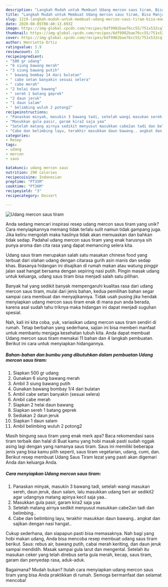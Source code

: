 ```yaml
---
description: "Langkah Mudah untuk Membuat Udang mercon saus tiram, Bisa Manjain Lidah"
title: "Langkah Mudah untuk Membuat Udang mercon saus tiram, Bisa Manjain Lidah"
slug: 1219-langkah-mudah-untuk-membuat-udang-mercon-saus-tiram-bisa-manjain-lidah
date: 2020-08-05T06:40:13.693Z
image: https://img-global.cpcdn.com/recipes/6df9982bae76cc55/751x532cq70/udang-mercon-saus-tiram-foto-resep-utama.jpg
thumbnail: https://img-global.cpcdn.com/recipes/6df9982bae76cc55/751x532cq70/udang-mercon-saus-tiram-foto-resep-utama.jpg
cover: https://img-global.cpcdn.com/recipes/6df9982bae76cc55/751x532cq70/udang-mercon-saus-tiram-foto-resep-utama.jpg
author: Henrietta Ortiz
ratingvalue: 3.9
reviewcount: 15
recipeingredient:
- "500 gr udang"
- "6 siung bawang merah"
- "3 siung bawang putih"
- " bawang bombay 14 dari bulatan"
- " cabe setan banyakin sesuai selera"
- " cabe merah"
- "2 helai daun bawang"
- " sereh 1 batang geprek"
- "2 daun jeruk"
- "1 daun salam"
- " belimbing wuluh 2 potong2"
recipeinstructions:
- "Panaskan minyak, masukin 3 bawang tadi, setelah wangi masukan sereh, daun jeruk, daun salam, lalu masukkan udang beri air sedikit2 agar udangnya matang apinya kecil saja yaa.."
- "Masukkan gula pasir, garam kira2 saja yaa"
- "Setelah matang airnya sedikit menyusut masukkan cabe2an tadi dan belimbing.."
- "Cabe dan belimbing layu, terakhir masukkan daun bawang.. angkat dan sajikan dengan nasi hangat.."
categories:
- Resep
tags:
- udang
- mercon
- saus

katakunci: udang mercon saus 
nutrition: 290 calories
recipecuisine: Indonesian
preptime: "PT35M"
cooktime: "PT36M"
recipeyield: "3"
recipecategory: Dessert

---
```



![Udang mercon saus tiram](https://img-global.cpcdn.com/recipes/6df9982bae76cc55/751x532cq70/udang-mercon-saus-tiram-foto-resep-utama.jpg)

Anda sedang mencari inspirasi resep udang mercon saus tiram yang unik? Cara menyiapkannya memang tidak terlalu sulit namun tidak gampang juga. Jika keliru mengolah maka hasilnya tidak akan memuaskan dan bahkan tidak sedap. Padahal udang mercon saus tiram yang enak harusnya sih punya aroma dan cita rasa yang dapat memancing selera kita.

Udang saus tiram merupakan salah satu masakan chinese food yang terbuat dari olahan udang dengan citarasa gurih asin manis dan sedap khas. Biasanya hidangan ini disajikan di rumah makan atau watung pinggir jalan saat hangat bersama dengan sepiring nasi putih. Pingin masak udang untuk keluarga, udang saus tiram bisa menjadi salah satu pilihan.

Banyak hal yang sedikit banyak mempengaruhi kualitas rasa dari udang mercon saus tiram, mulai dari jenis bahan, kedua pemilihan bahan segar sampai cara membuat dan menyajikannya. Tidak usah pusing jika hendak menyiapkan udang mercon saus tiram enak di mana pun anda berada, karena asal sudah tahu triknya maka hidangan ini dapat menjadi suguhan spesial.


Nah, kali ini kita coba, yuk, variasikan udang mercon saus tiram sendiri di rumah. Tetap berbahan yang sederhana, sajian ini bisa memberi manfaat untuk membantu menjaga kesehatan tubuh kita. Anda dapat membuat Udang mercon saus tiram memakai 11 bahan dan 4 langkah pembuatan. Berikut ini cara untuk menyiapkan hidangannya.

<!--inarticleads1-->

##### Bahan-bahan dan bumbu yang dibutuhkan dalam pembuatan Udang mercon saus tiram:

1. Siapkan 500 gr udang
1. Gunakan 6 siung bawang merah
1. Ambil 3 siung bawang putih
1. Gunakan  bawang bombay 1/4 dari bulatan
1. Ambil  cabe setan banyakin (sesuai selera)
1. Ambil  cabe merah
1. Siapkan 2 helai daun bawang
1. Siapkan  sereh 1 batang geprek
1. Sediakan 2 daun jeruk
1. Siapkan 1 daun salam
1. Ambil  belimbing wuluh 2 potong2


Masih bingung saus tiram yang enak merk apa? Baca rekomendasi saos tiram terbaik dan halal di Buat kamu yang hobi masak pasti sudah nggak asing lagi dengan yang namanya saus tiram. Saus ini memiliki beberapa jenis yang bisa kamu pilih seperti, saus tiram vegetarian, udang, cumi, dan. Berikut resep membuat Udang Saus Tiram lezat yang pasti akan digemari Anda dan keluarga Anda. 

<!--inarticleads2-->

##### Cara menyiapkan Udang mercon saus tiram:

1. Panaskan minyak, masukin 3 bawang tadi, setelah wangi masukan sereh, daun jeruk, daun salam, lalu masukkan udang beri air sedikit2 agar udangnya matang apinya kecil saja yaa..
1. Masukkan gula pasir, garam kira2 saja yaa
1. Setelah matang airnya sedikit menyusut masukkan cabe2an tadi dan belimbing..
1. Cabe dan belimbing layu, terakhir masukkan daun bawang.. angkat dan sajikan dengan nasi hangat..


Cukup sederhana, dan siapapun pasti bisa memasaknya. Nah bagi yang hobi makan udang, Anda bisa mencoba resep membuat udang saus tiram berikut. Saus: rebus air, bawang putih, cabai merah keriting, dan daun jeruk sampai mendidih. Masak sampai gula larut dan mengental. Setelah itu masukan ceker yang telah direbus serta gula merah, kecap, saus tiram, garam dan penyedap rasa, aduk-aduk. 

Bagaimana? Mudah bukan? Itulah cara menyiapkan udang mercon saus tiram yang bisa Anda praktikkan di rumah. Semoga bermanfaat dan selamat mencoba!
